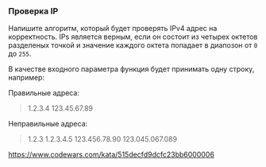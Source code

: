 ### Проверка IP

Напишите алгоритм, который будет проверять IPv4 адрес на корректность. IPs является
верным, если он состоит из четырех октетов разделеных точкой и значение каждого октета
попадает в диапозон от `0` до `255`.

В качестве входного параметра функция будет принимать одну строку, например:

Правильные адреса:
> 1.2.3.4
> 123.45.67.89

Неправильные адреса:
> 1.2.3
> 1.2.3.4.5
> 123.456.78.90
> 123.045.067.089

https://www.codewars.com/kata/515decfd9dcfc23bb6000006